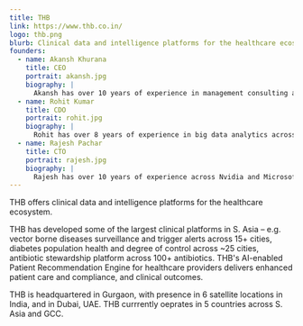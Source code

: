 ```yaml
---
title: THB
link: https://www.thb.co.in/
logo: thb.png
blurb: Clinical data and intelligence platforms for the healthcare ecosystem
founders:
  - name: Akansh Khurana
    title: CEO
    portrait: akansh.jpg
    biography: |
      Akansh has over 10 years of experience in management consulting and private equity across India, London, Dubai and US. Akansh has worked at Bain & Co, Abraaj Capital, Helion Ventures, Ennismore Capital. Akansh did his undergrad in computer science from IIIT Hyderabad, and MBA from London Business School.
  - name: Rohit Kumar
    title: CDO
    portrait: rohit.jpg
    biography: |
      Rohit has over 8 years of experience in big data analytics across American Express and FICO. Rohit is a hardcore numbers guy, and did his under-grad from IIT Kharagpur, and MBA from IIM Lucknow. 
  - name: Rajesh Pachar
    title: CTO
    portrait: rajesh.jpg
    biography: |
      Rajesh has over 10 years of experience across Nvidia and Microsoft in India and US. Rajesh did his undergrad in computer science from IIIT Hyderabad, and masters from BITS Pilani.  
---
```


THB offers clinical data and intelligence platforms for the healthcare ecosystem. 

THB has developed some of the largest clinical platforms in S. Asia – e.g. vector borne diseases surveillance and trigger alerts across 15+ cities, diabetes population health and degree of control across ~25 cities, antibiotic stewardship platform across 100+ antibiotics. THB's AI-enabled Patient Recommendation Engine for healthcare providers delivers enhanced patient care and compliance, and clinical outcomes.

THB is headquartered in Gurgaon, with presence in 6 satellite locations in India, and in Dubai, UAE. THB currrently oeprates in 5 countries across S. Asia and GCC. 
